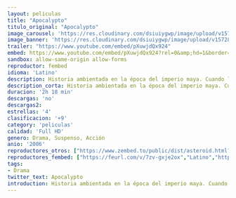 ```yaml
---
layout: peliculas
title: "Apocalypto"
titulo_original: "Apocalypto"
image_carousel: 'https://res.cloudinary.com/dsiuiygwp/image/upload/v1572830000/apocalypto-min_nofvbz.jpg'
image_banner: 'https://res.cloudinary.com/dsiuiygwp/image/upload/v1572830001/apcalypto-min_jllla4.jpg'
trailer: "https://www.youtube.com/embed/pXuwjdQx924"
embed: https://www.youtube.com/embed/pXuwjdQx924?rel=0&amp;hd=1&border=0&wmode=opaque&enablejsapi=1&modestbranding=1&controls=1&showinfo=1
sandbox: allow-same-origin allow-forms
reproductor: fembed
idioma: 'Latino'
description: Historia ambientada en la época del imperio maya. Cuando la idílica existencia de los mayas es brutalmente interrumpida por el ataque de una fuerza invasora, un hombre emprende un arriesgado viaje a un mundo regido por el miedo y la opresión en el que le espera un incierto final. Debido a un giro del destino y espoleado por el amor a su esposa y a su familia, emprenderá el regreso a su hogar en un desesperado esfuerzo por preservar su forma de vida…
description_corta: Historia ambientada en la época del imperio maya. Cuando la idílica existencia de los mayas es brutalmente interrumpida por el ataque de una fuerza invasora, un hombre emprende un arriesgado viaje a un mundo regido por el miedo y la opresión en el que le...
duracion: '2h 18 min'
descargas: 'no'
descargas2:
estrellas: '4'
clasificacion: '+9'
category: 'peliculas'
calidad: 'Full HD'
genero: Drama, Suspenso, Acción
anio: '2006'
reproductores_otros: ["https://www.zembed.to/public/dist/asteroid.html?id=907fea19157e6a926b4be6fed39675dd&title=Apocalypto","Latino","https://api.cuevana3.io/stream/index.php?file=ek5lbm9xYWNrS0xYMTZLa2xNbkdvY3ZTb3BtZng4TGp6ZFpobGFMUGtOelcwcUZmbWRIVzRkakVuS0JnbEplcG1KUnNZSlRTMGViVTBxZGdsdEhPb3Jhb2JHT2dsck9zcGFpdFg2YlcwT1hGeXBoZ29OS1Y","Latino","https://granpelis.tv/jwplayer/?source=https%3A%2F%2Fstorage.googleapis.com%2Fopportune-mile-250902.appspot.com%2Fcv0472043lt.mp4&id=1412&type=mp4","Latino","https://mstream.website/c3la0g6vd222","Latino","https://mstream.website/qsu2841kwu7i","Latino"]
reproductores_fembed: ["https://feurl.com/v/7zv-gxje2ox","Latino","https://feurl.com/v/en983znm0v1","Latino"]
tags:
- Drama
twitter_text: Apocalypto
introduction: Historia ambientada en la época del imperio maya. Cuando la idílica existencia de los mayas es brutalmente interrumpida por el ataque de una fuerza invasora, un hombre emprende un arriesgado viaje a un mundo regido por el miedo y la opresión en el que le
---
```



 







